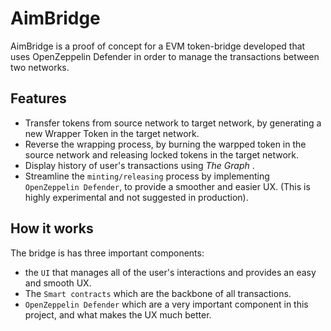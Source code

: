 # AimBridge

AimBridge is a proof of concept for a EVM token-bridge developed that uses OpenZeppelin Defender in order to manage the transactions between two networks.



## Features

- Transfer tokens from source network to target network, by generating a new Wrapper Token in the target network.
- Reverse the wrapping process, by burning the warpped token in the source network and releasing locked tokens in the target network.
- Display history of user's transactions using *The Graph* .
- Streamline the `minting/releasing` process by implementing `OpenZeppelin Defender`, to provide a smoother and easier UX. (This is highly experimental and not suggested in production).


## How it works
The bridge is has three important components:

- the `UI` that manages all of the user's interactions and provides an easy and smooth UX.
- The `Smart contracts` which are the backbone of all transactions.
- `OpenZeppelin Defender` which are a very important component in this project, and what makes the UX much better.